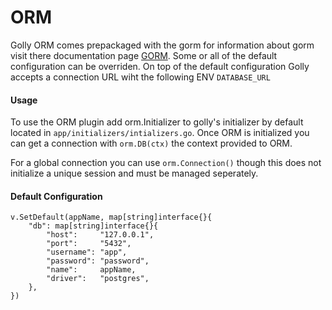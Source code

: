 # ORM
Golly ORM comes prepackaged with the gorm for information about gorm visit there documentation page
[GORM](https://gorm.io). Some or all of the default configuration can be overriden. On top of the default configuration Golly accepts a connection URL wiht the following ENV `DATABASE_URL` 

#### Usage
To use the ORM plugin add orm.Initializer to golly's initializer by default located in `app/initializers/intializers.go`. Once ORM is initialized you can get a connection with `orm.DB(ctx)` the context provided to ORM.

For a global connection you can use `orm.Connection()` though this does not initialize a unique session and must be managed seperately.


#### Default Configuration

	v.SetDefault(appName, map[string]interface{}{
		"db": map[string]interface{}{
			"host":     "127.0.0.1",
			"port":     "5432",
			"username": "app",
			"password": "password",
			"name":     appName,
			"driver":   "postgres",
		},
	})

